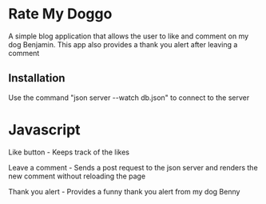 # Rate My Doggo

A simple blog application that allows the user to like and comment on my dog Benjamin. This app also provides a thank you alert after leaving a comment

## Installation

Use the command "json server --watch db.json" to connect to the server

# Javascript

Like button - Keeps track of the likes

Leave a comment - Sends a post request to the json server and renders the new comment without reloading the page

Thank you alert - Provides a funny thank you alert from my dog Benny